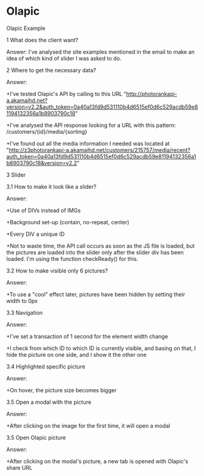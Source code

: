 # Olapic
Olapic Example

1 What does the client want?

Answer: I've analysed the site examples mentioned in the email to make an idea of which kind of slider I was asked to do.


2 Where to get the necessary data?

Answer:

+I've tested Olapic's API by calling to this URL "http://photorankapi-a.akamaihd.net?version=v2.2&auth_token=0a40a13fd9d531110b4d6515ef0d6c529acdb59e81194132356a1b8903790c18"

+I've analysed the API response looking for a URL with this pattern: /customers/{id}/media/{sorting}

+I've found out all the media information I needed was located at "http://z3photorankapi-a.akamaihd.net/customers/215757/media/recent?auth_token=0a40a13fd9d531110b4d6515ef0d6c529acdb59e81194132356a1b8903790c18&version=v2.2"



3 Slider

3.1 How to make it look like a slider?

Answer:

+Use of DIVs instead of IMGs

+Background set-up (contain, no-repeat, center)

+Every DIV a unique ID

+Not to waste time, the API call occurs as soon as the JS file is loaded, but the pictures are loaded into the slider only after the slider div has been loaded. I'm using the function checkReady() for this.


3.2 How to make visible only 6 pictures?

Answer:

+To use a "cool" effect later, pictures have been hidden by setting their width to 0px



3.3 Navigation

Answer:

+I've set a transaction of 1 second for the element width change

+I check from which ID to which ID is currently visible, and basing on that, I hide the picture on one side, and I show it the other one


3.4 Highlighted specific picture

Answer:

+On hover, the picture size becomes bigger


3.5 Open a modal with the picture

Answer:

+After clicking on the image for the first time, it will open a modal


3.5 Open Olapic picture

Answer:

+After clicking on the modal's picture, a new tab is opened with Olapic's share URL

